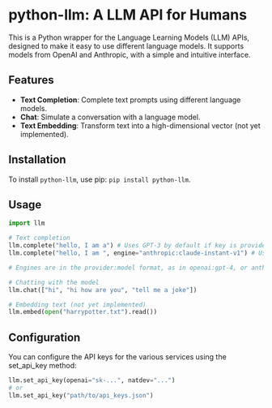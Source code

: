 # python-llm: A LLM API for Humans

This is a Python wrapper for the Language Learning Models (LLM) APIs, designed to make it easy to use different language models. It supports models from OpenAI and Anthropic, with a simple and intuitive interface.

## Features

- **Text Completion**: Complete text prompts using different language models.
- **Chat**: Simulate a conversation with a language model.
- **Text Embedding**: Transform text into a high-dimensional vector (not yet implemented).

## Installation

To install `python-llm`, use pip: ```pip install python-llm```.

## Usage

```python
import llm

# Text completion
llm.complete("hello, I am a") # Uses GPT-3 by default if key is provided.
llm.complete("hello, I am ", engine="anthropic:claude-instant-v1") # Uses Anthropic's model.

# Engines are in the provider:model format, as in openai:gpt-4, or anthropic:claude-instant-v1.

# Chatting with the model
llm.chat(["hi", "hi how are you", "tell me a joke"])

# Embedding text (not yet implemented)
llm.embed(open("harrypotter.txt").read())
```

## Configuration
You can configure the API keys for the various services using the set_api_key method:
```python
llm.set_api_key(openai="sk-...", natdev="...")
# or
llm.set_api_key("path/to/api_keys.json")
```
